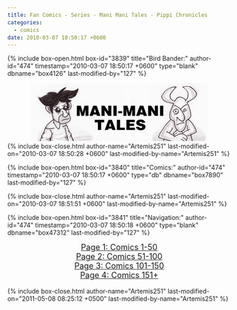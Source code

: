 ```yaml
---
title: Fan Comics - Series - Mani Mani Tales - Pippi Chronicles
categories:
  - comics
date: 2010-03-07 18:50:17 +0600
---
```

{% include box-open.html box-id="3839" title="Bird Bander:" author-id="474" timestamp="2010-03-07 18:50:17 +0600" type="blank" dbname="box4126" last-modified-by="127" %}
<center><img src="/comics/series/manimani/thebanner.jpg" /></center>
{% include box-close.html author-name="Artemis251" last-modified-on="2010-03-07 18:50:28 +0600" last-modified-by-name="Artemis251" %}

{% include box-open.html box-id="3840" title="Comics:" author-id="474" timestamp="2010-03-07 18:50:17 +0600" type="db" dbname="box7890" last-modified-by="127" %}
<center><navigator search="`Content` LIKE 'pippichr%'" display="no" quantity="50" section="description" /><displaytor mode="list" /></center>
{% include box-close.html author-name="Artemis251" last-modified-on="2010-03-07 18:51:51 +0600" last-modified-by-name="Artemis251" %}

{% include box-open.html box-id="3841" title="Navigation:" author-id="474" timestamp="2010-03-07 18:50:18 +0600" type="blank" dbname="box47312" last-modified-by="127" %}
<center>
<a href="http://starmen.net/comics/series/manimani/index.php"><font size="4">Page 1: Comics 1-50</font></a><br />
<a href="http://starmen.net/comics/series/manimani/index2.php"><font size="4">Page 2: Comics 51-100</font></a><br />
<a href="http://starmen.net/comics/series/manimani/index3.php"><font size="4">Page 3: Comics 101-150</font></a><br />
<a href="http://starmen.net/comics/series/manimani/index4.php"><font size="4">Page 4: Comics 151+</font></a><br />
<br />

</center>
{% include box-close.html author-name="Artemis251" last-modified-on="2011-05-08 08:25:12 +0500" last-modified-by-name="Artemis251" %}
